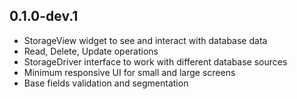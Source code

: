 ## 0.1.0-dev.1

- StorageView widget to see and interact with database data
- Read, Delete, Update operations
- StorageDriver interface to work with different database sources
- Minimum responsive UI for small and large screens
- Base fields validation and segmentation